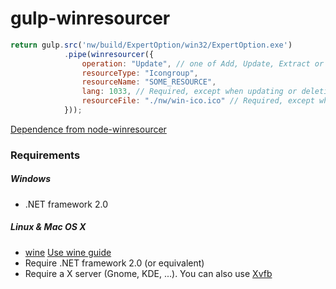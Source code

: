 # gulp-winresourcer

```javascript
return gulp.src('nw/build/ExpertOption/win32/ExpertOption.exe')
            .pipe(winresourcer({
                operation: "Update", // one of Add, Update, Extract or Delete
                resourceType: "Icongroup",
                resourceName: "SOME_RESOURCE",
                lang: 1033, // Required, except when updating or deleting
                resourceFile: "./nw/win-ico.ico" // Required, except when deleting
            }));
```

[Dependence from node-winresourcer](https://github.com/felicienfrancois/node-winresourcer)

### Requirements

##### Windows

- .NET framework 2.0


##### Linux & Mac OS X

- [wine](http://www.winehq.org/) [Use wine guide](https://www.davidbaumgold.com/tutorials/wine-mac/)
- Require .NET framework 2.0 (or equivalent)
- Require a X server (Gnome, KDE, ...). You can also use [Xvfb](http://en.wikipedia.org/wiki/Xvfb)


